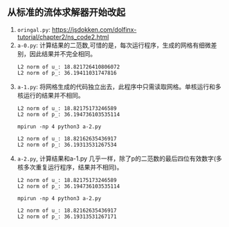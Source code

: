 ## 从标准的流体求解器开始改起


1. `oringal.py`: https://jsdokken.com/dolfinx-tutorial/chapter2/ns_code2.html
2. `a-0.py`: 计算结果的二范数,可惜的是，每次运行程序，生成的网格有细微差别，因此结果并不完全相同。
    ```
    L2 norm of u_: 18.821726410806072
    L2 norm of p_: 36.19411031747816
    ```
3. `a-1.py`: 将网格生成的代码独立出去，此程序中只需读取网格。单核运行和多核运行的结果并不相同。
    ```
    L2 norm of u_: 18.82175173246589
    L2 norm of p_: 36.194736103535114
    ```
    `mpirun -np 4 python3 a-2.py` 
    ```
    L2 norm of u_: 18.82162635436917
    L2 norm of p_: 36.19313531267534
    ```
4. `a-2.py`, 计算结果和a-1.py 几乎一样，除了p的二范数的最后四位有效数字(多核多次重复运行程序，结果并不相同)。
    ```
    L2 norm of u_: 18.82175173246589
    L2 norm of p_: 36.194736103535114
    ```
    `mpirun -np 4 python3 a-2.py` 
    ```
    L2 norm of u_: 18.82162635436917
    L2 norm of p_: 36.19313531267171
    ```
